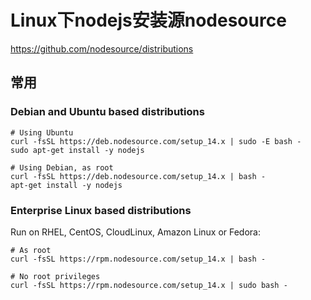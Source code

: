 # Linux下nodejs安装源nodesource

https://github.com/nodesource/distributions

## 常用

### Debian and Ubuntu based distributions 

```shell
# Using Ubuntu
curl -fsSL https://deb.nodesource.com/setup_14.x | sudo -E bash -
sudo apt-get install -y nodejs

# Using Debian, as root
curl -fsSL https://deb.nodesource.com/setup_14.x | bash -
apt-get install -y nodejs
```
### Enterprise Linux based distributions
Run on RHEL, CentOS, CloudLinux, Amazon Linux or Fedora:

```shell
# As root
curl -fsSL https://rpm.nodesource.com/setup_14.x | bash -

# No root privileges
curl -fsSL https://rpm.nodesource.com/setup_14.x | sudo bash -
```
